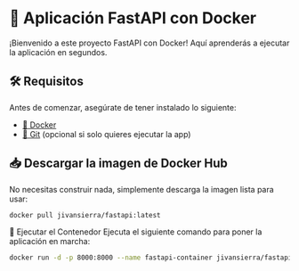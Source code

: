 # 🚀 Aplicación FastAPI con Docker  

¡Bienvenido a este proyecto FastAPI con Docker! Aquí aprenderás a ejecutar la aplicación en segundos.  

## 🛠 Requisitos  

Antes de comenzar, asegúrate de tener instalado lo siguiente:  

- [🐳 Docker](https://www.docker.com/get-started)  
- [🐙 Git](https://git-scm.com/) (opcional si solo quieres ejecutar la app)  

## 📥 Descargar la imagen de Docker Hub  

No necesitas construir nada, simplemente descarga la imagen lista para usar:  

```bash
docker pull jivansierra/fastapi:latest
```
🚀 Ejecutar el Contenedor
Ejecuta el siguiente comando para poner la aplicación en marcha:

```bash
docker run -d -p 8000:8000 --name fastapi-container jivansierra/fastapi-app
```
